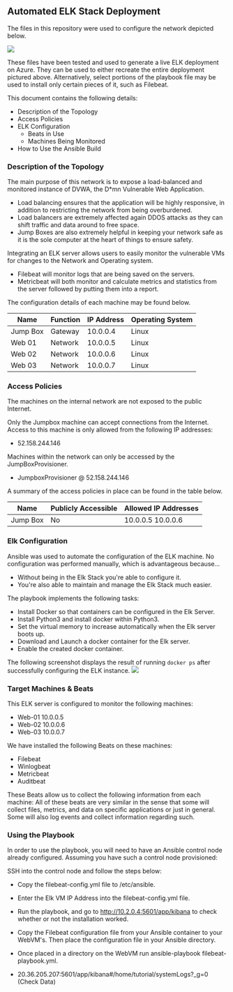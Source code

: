 ## Automated ELK Stack Deployment

The files in this repository were used to configure the network depicted below.

<img src="Bootcamp-Repository/ElkStackDiagram.png">

These files have been tested and used to generate a live ELK deployment on Azure. They can be used to either recreate the entire deployment pictured above. Alternatively, select portions of the playbook file may be used to install only certain pieces of it, such as Filebeat.

  

This document contains the following details:
- Description of the Topology 
- Access Policies
- ELK Configuration
  - Beats in Use
  - Machines Being Monitored
- How to Use the Ansible Build


### Description of the Topology

The main purpose of this network is to expose a load-balanced and monitored instance of DVWA, the D*mn Vulnerable Web Application.

- Load balancing ensures that the application will be highly responsive, in addition to restricting the network from being overburdened.
- Load balancers are extremely affected again DDOS attacks as they can shift traffic and data around to free space. 
- Jump Boxes are also extremely helpful in keeping your network safe as it is the sole computer at the heart of things to ensure safety.

Integrating an ELK server allows users to easily monitor the vulnerable VMs for changes to the Network and Operating system.

- Filebeat will monitor logs that are being saved on the servers.
- Metricbeat will both monitor and calculate metrics and statistics from the server followed by putting them into a report.

The configuration details of each machine may be found below.




| Name     | Function | IP Address | Operating System |
|----------|----------|------------|------------------|
| Jump Box | Gateway  | 10.0.0.4   | Linux            |
| Web 01   | Network  | 10.0.0.5   |  Linux           |
| Web 02   | Network  | 10.0.0.6   |    Linux         |
| Web 03   | Network  | 10.0.0.7   |     Linux        |

### Access Policies

The machines on the internal network are not exposed to the public Internet. 

Only the Jumpbox machine can accept connections from the Internet. Access to this machine is only allowed from the following IP addresses:
- 52.158.244.146

Machines within the network can only be accessed by the JumpBoxProvisioner.
- JumpboxProvisioner @ 52.158.244.146

A summary of the access policies in place can be found in the table below.

| Name     | Publicly Accessible | Allowed IP Addresses       |
|----------|---------------------|----------------------------|
| Jump Box |     No              | 10.0.0.5 10.0.0.6          |


### Elk Configuration

Ansible was used to automate the configuration of the ELK machine. No configuration was performed manually, which is advantageous because...
- Without being in the Elk Stack you're able to configure it.
- You're also able to maintain and manage the Elk Stack much easier.

The playbook implements the following tasks:
- Install Docker so that containers can be configured in the Elk Server.
- Install Python3 and install docker within Python3.
- Set the virtual memory to increase automatically when the Elk server boots up.
- Download and Launch a docker container for the Elk server.
- Enable the created docker container. 

The following screenshot displays the result of running `docker ps` after successfully configuring the ELK instance.
<img src="DockerContainer-Elk.png">

### Target Machines & Beats
This ELK server is configured to monitor the following machines:
- Web-01 10.0.0.5
- Web-02 10.0.0.6
- Web-03 10.0.0.7

We have installed the following Beats on these machines:
- Filebeat
- Winlogbeat
- Metricbeat
- Auditbeat

These Beats allow us to collect the following information from each machine:
All of these beats are very similar in the sense that some will collect files, metrics, and data on specific applications or just in general. Some will also log events and collect information regarding such. 


### Using the Playbook
In order to use the playbook, you will need to have an Ansible control node already configured. Assuming you have such a control node provisioned: 

SSH into the control node and follow the steps below:
- Copy the filebeat-config.yml file to /etc/ansible.
- Enter the Elk VM IP Address into the filebeat-config.yml file.
- Run the playbook, and go to http://10.2.0.4:5601/app/kibana to check whether or not the installation worked. 

- Copy the Filebeat configuration file from your Ansible container to your WebVM's. Then place the configuration file in your Ansible directory.
- Once placed in a directory on the WebVM run ansible-playbook filebeat-playbook.yml.
- 20.36.205.207:5601/app/kibana#/home/tutorial/systemLogs?_g=0 (Check Data)
